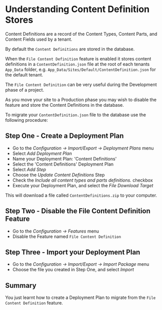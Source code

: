 # Understanding Content Definition Stores

Content Definitions are a record of the Content Types, Content Parts, and Content Fields used by a tenant.

By default the `Content Definitions` are stored in the database.

When the `File Content Definition` feature is enabled it stores content definitions in a `ContentDefinition.json` file 
at the root of each tenants `App_Data` folder, e.g. `App_Data/Sites/Default/ContentDefinition.json` for the default tenant.

The `File Content Definition` can be very useful during the Development phase of a project.

As you move your site to a Production phase you may wish to disable the feature and store the Content Definitions in the database.

To migrate your `ContentDefinition.json` file to the database use the following procedure:

## Step One - Create a Deployment Plan

- Go to the _Configuration -> Import/Export -> Deployment Plans_ menu
- Select _Add Deployment Plan_
- Name your Deployment Plan: 'Content Definitions'
- Select the 'Content Definitions' Deployment Plan
- Select _Add Step_
- Choose the _Update Content Definitions_ Step
- Check the _Include all content types and parts definitions._ checkbox
- Execute your Deployment Plan, and select the _File Download Target_

This will download a file called `ContentDefinitions.zip` to your computer.

## Step Two - Disable the File Content Definition Feature

- Go to the _Configuration -> Features_ menu
- Disable the Feature named `File Content Definition`

## Step Three - Import your Deployment Plan

- Go to the _Configuration -> Import/Export -> Import Package_ menu
- Choose the file you created in Step One, and select _Import_

## Summary

You just learnt how to create a Deployment Plan to migrate from the `File Content Definition` feature.

